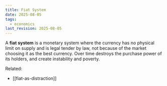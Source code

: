 ```yaml
---
title: Fiat System
date: 2025-08-05
tags:
  - economics
last_revision: 2025-08-05
---
```

A **fiat system** is a monetary system where the currency has no physical limit on supply and is legal tender by law, not because of the market choosing it as the best currency. Over time destroys the purchase power of its holders, and create instability and poverty. 

Related:
- [[fiat-as-distraction]]